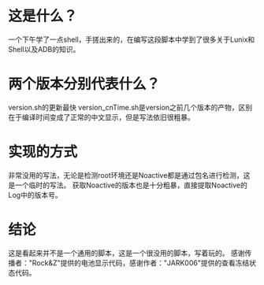 # 这是什么？
一个下午学了一点shell，手搓出来的，在编写这段脚本中学到了很多关于Lunix和Shell以及ADB的知识。
# 两个版本分别代表什么？
version.sh的更新最快
version_cnTime.sh是version之前几个版本的产物，区别在于编译时间变成了正常的中文显示，但是写法依旧很粗暴。
# 实现的方式
非常没用的写法，无论是检测root环境还是Noactive都是通过包名进行检测，这是一个临时的写法。
获取Noactive的版本也是十分粗暴，直接提取Noactive的Log中的版本号。
# 结论
这是看起来并不是一个通用的脚本，这是一个很没用的脚本，写着玩的。
感谢传播者："Rock&Z"提供的电池显示代码，感谢作者："JARK006"提供的查看冻结状态代码。
